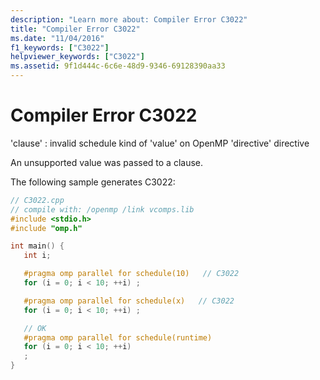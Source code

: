 ```yaml
---
description: "Learn more about: Compiler Error C3022"
title: "Compiler Error C3022"
ms.date: "11/04/2016"
f1_keywords: ["C3022"]
helpviewer_keywords: ["C3022"]
ms.assetid: 9f1d444c-6c6e-48d9-9346-69128390aa33
---
```

# Compiler Error C3022

'clause' : invalid schedule kind of 'value' on OpenMP 'directive' directive

An unsupported value was passed to a clause.

The following sample generates C3022:

```cpp
// C3022.cpp
// compile with: /openmp /link vcomps.lib
#include <stdio.h>
#include "omp.h"

int main() {
   int i;

   #pragma omp parallel for schedule(10)   // C3022
   for (i = 0; i < 10; ++i) ;

   #pragma omp parallel for schedule(x)   // C3022
   for (i = 0; i < 10; ++i) ;

   // OK
   #pragma omp parallel for schedule(runtime)
   for (i = 0; i < 10; ++i)
   ;
}
```
